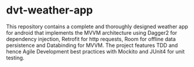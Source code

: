 # dvt-weather-app
This repository contains a complete and thoroughly designed weather app for android that implements the MVVM architecture using Dagger2 for dependency injection, Retrofit for http requests, Room for offline data persistence and Databinding for MVVM. The project features TDD and hence Agile Development best practices with Mockito and JUnit4 for unit testing.
